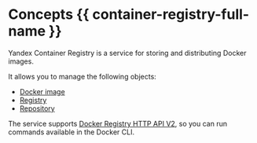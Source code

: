 # Concepts {{ container-registry-full-name }}

Yandex Container Registry is a service for storing and distributing Docker images.

It allows you to manage the following objects:

* [Docker image](docker-image.md)
* [Registry](registry.md)
* [Repository](repository.md)

The service supports [Docker Registry HTTP API V2](https://docs.docker.com/registry/spec/api/), so you can run commands available in the Docker CLI.

